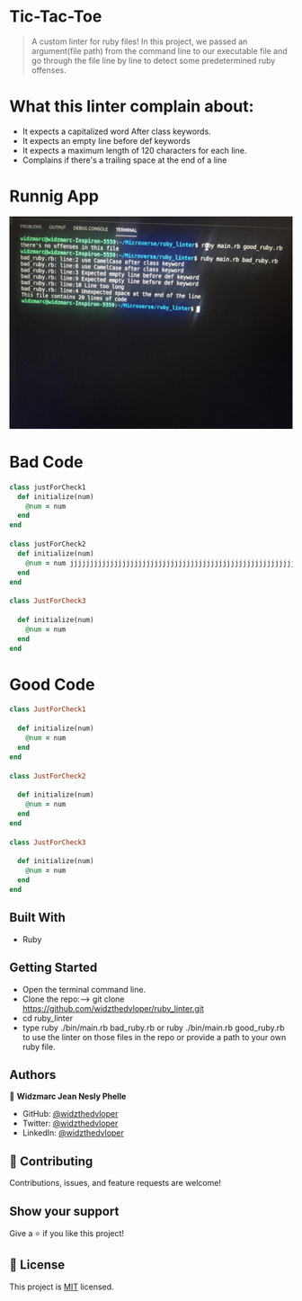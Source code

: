  # Tic-Tac-Toe


> A custom linter for ruby files! In this project, we passed an argument(file path) from the command line to our executable file and go through the file line by line to detect some predetermined ruby offenses.

# What this linter complain about:
- It expects a capitalized word After class keywords. 
- It expects an empty line before def keywords
- It expects a maximum length of 120 characters for each line.
- Complains if there's a trailing space at the end of a line

# Runnig App
![](assets/running_code.jpeg)

# Bad Code
```ruby
class justForCheck1
  def initialize(num)
    @num = num
  end
end

class justForCheck2
  def initialize(num)
    @num = num jjjjjjjjjjjjjjjjjjjjjjjjjjjjjjjjjjjjjjjjjjjjjjjjjjjjjjjjjjjjjjjjjjjjjjjjjjjjjjjjjjjjjjjjjjjjjjjjjjjjjjjjjjjjjjjjjjjjjjjjjjjjjjjjjjjjjjjjj
  end
end

class JustForCheck3

  def initialize(num)
    @num = num
  end
end
```

# Good Code
```Ruby
class JustForCheck1

  def initialize(num)
    @num = num
  end
end

class JustForCheck2

  def initialize(num)
    @num = num
  end
end

class JustForCheck3

  def initialize(num)
    @num = num
  end
end
```

## Built With

- Ruby


## Getting Started

- Open the terminal command line.
- Clone the repo:--> git clone https://github.com/widzthedvloper/ruby_linter.git
- cd ruby_linter
- type ruby ./bin/main.rb  bad_ruby.rb or ruby ./bin/main.rb  good_ruby.rb to use the linter on those files in the repo or provide a path to your own ruby file.

## Authors

👤 **Widzmarc Jean Nesly Phelle**

- GitHub: [@widzthedvloper](https://github.com/widzthedvloper)
- Twitter: [@widzthedvloper](https://twitter.com/widzthedvloper)
- LinkedIn: [@widzthedvloper](https://www.linkedin.com/in/widzmarc-jean-nesly-phelle-252a26129/)

## 🤝 Contributing

Contributions, issues, and feature requests are welcome!

## Show your support

Give a ⭐️ if you like this project!


## 📝 License

This project is [MIT](/LICENSE) licensed.